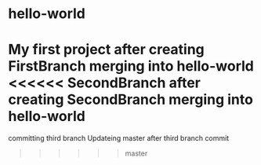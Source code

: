 # hello-world
My first project
after creating FirstBranch merging into hello-world
<<<<<< SecondBranch
after creating SecondBranch merging into hello-world
=======
committing third branch
Updateing master after third branch commit
>>>>>> master
